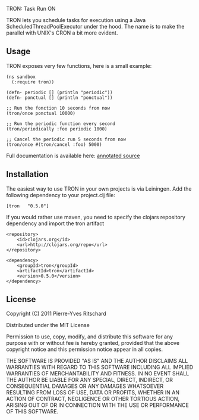 TRON: Task Run ON

TRON lets you schedule tasks for execution using a Java
ScheduledThreadPoolExecutor under the hood. The name is
to make the parallel with UNIX's CRON a bit more evident.

## Usage

TRON exposes very few functions, here is a small example:

    (ns sandbox
      (:require tron))

    (defn- periodic [] (println "periodic"))
    (defn- ponctual [] (println "ponctual"))

    ;; Run the fonction 10 seconds from now
    (tron/once ponctual 10000) 

    ;; Run the periodic function every second
    (tron/periodically :foo periodic 1000)

    ;; Cancel the periodic run 5 seconds from now
    (tron/once #(tron/cancel :foo) 5000)

Full documentation is available here:
[annotated source](http://spootnik.org/files/tron.html)

## Installation

The easiest way to use TRON in your own projects is via Leiningen.
Add the following dependency to your project.clj file:

    [tron   "0.5.0"]

If you would rather use maven, you need to specify the clojars
repository dependency and import the tron artifact

    <repository>
        <id>clojars.org</id>
        <url>http://clojars.org/repo</url>
    </repository>
     
    <dependency>
        <groupId>tron</groupId>
        <artifactId>tron</artifactId>
        <version>0.5.0</version>
    </dependency>

## License

Copyright (C) 2011 Pierre-Yves Ritschard

Distributed under the MIT License

Permission to use, copy, modify, and distribute this software for any
purpose with or without fee is hereby granted, provided that the above
copyright notice and this permission notice appear in all copies.

THE SOFTWARE IS PROVIDED "AS IS" AND THE AUTHOR DISCLAIMS ALL WARRANTIES
WITH REGARD TO THIS SOFTWARE INCLUDING ALL IMPLIED WARRANTIES OF
MERCHANTABILITY AND FITNESS. IN NO EVENT SHALL THE AUTHOR BE LIABLE FOR
ANY SPECIAL, DIRECT, INDIRECT, OR CONSEQUENTIAL DAMAGES OR ANY DAMAGES
WHATSOEVER RESULTING FROM LOSS OF USE, DATA OR PROFITS, WHETHER IN AN
ACTION OF CONTRACT, NEGLIGENCE OR OTHER TORTIOUS ACTION, ARISING OUT OF
OR IN CONNECTION WITH THE USE OR PERFORMANCE OF THIS SOFTWARE.
